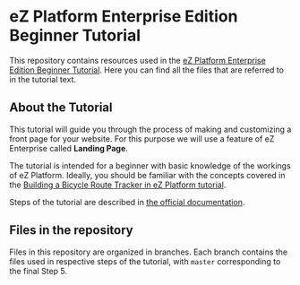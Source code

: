 # eZ Platform Enterprise Edition Beginner Tutorial

This repository contains resources used in the [eZ Platform Enterprise Edition Beginner Tutorial](https://doc.ez.no/display/DEVELOPER/eZ+Enterprise+Beginner+Tutorial+-+It%27s+a+Dog%27s+World). Here you can find all the files that are referred to in the tutorial text.

## About the Tutorial

This tutorial will guide you through the process of making and customizing a front page for your website. For this purpose we will use a feature of eZ Enterprise called **Landing Page**.

The tutorial is intended for a beginner with basic knowledge of the workings of eZ Platform. Ideally, you should be familiar with the concepts covered in the [Building a Bicycle Route Tracker in eZ Platform tutorial](https://doc.ez.no/display/DEVELOPER/Building+a+Bicycle+Route+Tracker+in+eZ+Platform).

Steps of the tutorial are described in [the official documentation](https://doc.ez.no/display/DEVELOPER/eZ+Enterprise+Beginner+Tutorial+-+It%27s+a+Dog%27s+World).

## Files in the repository

Files in this repository are organized in branches. Each branch contains the files used in respective steps of the tutorial, with `master` corresponding to the final Step 5.
